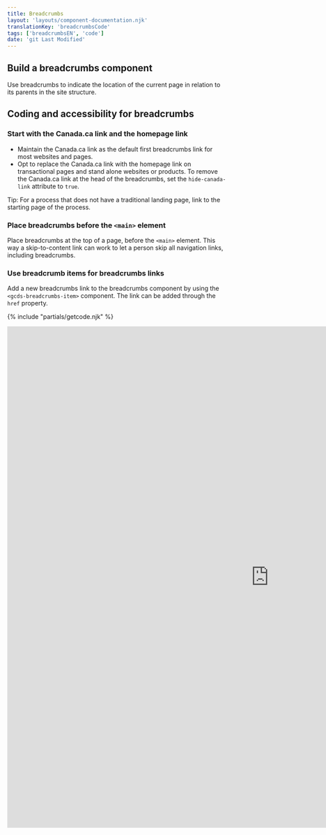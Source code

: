 ```yaml
---
title: Breadcrumbs
layout: 'layouts/component-documentation.njk'
translationKey: 'breadcrumbsCode'
tags: ['breadcrumbsEN', 'code']
date: 'git Last Modified'
---
```


## Build a breadcrumbs component

Use breadcrumbs to indicate the location of the current page in relation to its parents in the site structure.

## Coding and accessibility for breadcrumbs

### Start with the Canada.ca link and the homepage link

- Maintain the Canada.ca link as the default first breadcrumbs link for most websites and pages.
- Opt to replace the Canada.ca link with the homepage link on transactional pages and stand alone websites or products. To remove the Canada.ca link at the head of the breadcrumbs, set the `hide-canada-link` attribute to `true`.

Tip: For a process that does not have a traditional landing page, link to the starting page of the process.

### Place breadcrumbs before the `<main>` element

Place breadcrumbs at the top of a page, before the `<main>` element. This way a skip-to-content link can work to let a person skip all navigation links, including breadcrumbs.

### Use breadcrumb items for breadcrumbs links

Add a new breadcrumbs link to the breadcrumbs component by using the `<gcds-breadcrumbs-item>` component. The link can be added through the `href` property.

{% include "partials/getcode.njk" %}

<iframe
  title="Overview of gcds-breadcrumbs properties and events."
  src="https://cds-snc.github.io/gcds-components/iframe.html?viewMode=docs&demo=true&id=components-breadcrumbs--events-properties"
  width="1200"
  height="1150"
  style="display: block; margin: 0 auto;"
  frameBorder="0"
  allow="clipboard-write"
></iframe>
